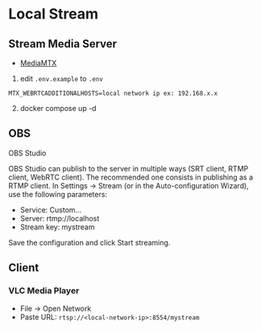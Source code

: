 # Local Stream


## Stream Media Server

- [MediaMTX](https://github.com/bluenviron/mediamtx?tab=readme-ov-file#installation)

1. edit `.env.example` to `.env`
```
MTX_WEBRTCADDITIONALHOSTS=local network ip ex: 192.168.x.x
```
2. docker compose up -d


## OBS

OBS Studio

OBS Studio can publish to the server in multiple ways (SRT client, RTMP client, WebRTC client). The recommended one consists in publishing as a RTMP client. In Settings -> Stream (or in the Auto-configuration Wizard), use the following parameters:

- Service: Custom...
- Server: rtmp://localhost
- Stream key: mystream

Save the configuration and click Start streaming.


## Client

### VLC Media Player

- File -> Open Network
- Paste URL:
`rtsp://<local-network-ip>:8554/mystream`
